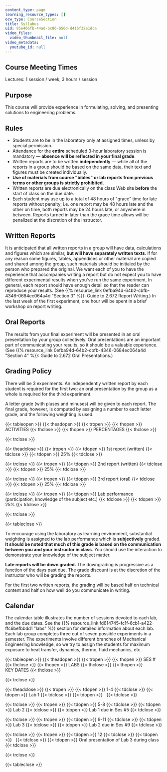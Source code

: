 ```yaml
---
content_type: page
learning_resource_types: []
ocw_type: CourseSection
title: Syllabus
uid: 95e466fb-44ad-bc86-b56d-d416f32e1dca
video_files:
  video_thumbnail_file: null
video_metadata:
  youtube_id: null
---
```


Course Meeting Times
--------------------

Lectures: 1 session / week, 3 hours / session

Purpose
-------

This course will provide experience in formulating, solving, and presenting solutions to engineering problems.

Rules
-----

*   Students are to be in the laboratory only at assigned times, unless by special permission.
*   Attendance for the **entire** scheduled 3-hour laboratory session is mandatory — **absence will be reflected in your final grade**.
*   Written reports are to be written **independently** — while all of the reports in a group should be based on the same data, their text and figures must be created individually.
*   **Use of materials from course "bibles" or lab reports from previous terms or other groups is strictly prohibited**.
*   Written reports are due electronically on the class Web site **before** the start of class on the due date.
*   Each student may use up to a total of 48 hours of "grace" time for late reports without penalty; i.e. one report may be 48 hours late and the other on time, both reports may be 24 hours late, or anywhere in between. Reports turned in later than the grace time allows will be penalized at the discretion of the instructor.

Written Reports
---------------

It is anticipated that all written reports in a group will have data, calculations and figures which are similar, **but will have separately written texts**. If for any reason some figures, tables, appendices or other material are copied and shared among the group, such materials should be initialed by the person who prepared the original. We want each of you to have the experience that accompanies writing a report but do not expect you to have different experimental results when you've run the same experiment. In general, each report should have enough detail so that the reader can reproduce your results. (See {{% resource_link 0efba94d-64b2-cbfb-4346-0684ec064a4d "Section 3" %}}: Guide to 2.672 Report Writing.) In the last week of the first experiment, one hour will be spent in a brief workshop on report writing.

Oral Reports
------------

The results from your final experiment will be presented in an oral presentation by your group collectively. Oral presentations are an important part of communicating your results, so it should be a valuable experience. (See {{% resource_link 0efba94d-64b2-cbfb-4346-0684ec064a4d "Section 4" %}}: Guide to 2.672 Oral Presentations.)

Grading Policy
--------------

There will be 3 experiments. An independently written report by each student is required for the first two; an oral presentation by the group as a whole is required for the third experiment.

A letter grade (with pluses and minuses) will be given to each report. The final grade, however, is computed by assigning a number to each letter grade, and the following weighting is used.

{{< tableopen >}}
{{< theadopen >}}
{{< tropen >}}
{{< thopen >}}
ACTIVITIES
{{< thclose >}}
{{< thopen >}}
PERCENTAGES
{{< thclose >}}

{{< trclose >}}

{{< theadclose >}}
{{< tropen >}}
{{< tdopen >}}
1st report (written)
{{< tdclose >}}
{{< tdopen >}}
25%
{{< tdclose >}}

{{< trclose >}}
{{< tropen >}}
{{< tdopen >}}
2nd report (written)
{{< tdclose >}}
{{< tdopen >}}
25%
{{< tdclose >}}

{{< trclose >}}
{{< tropen >}}
{{< tdopen >}}
3rd report (oral)
{{< tdclose >}}
{{< tdopen >}}
25%
{{< tdclose >}}

{{< trclose >}}
{{< tropen >}}
{{< tdopen >}}
Lab performance (participation, knowledge of the subject etc.)
{{< tdclose >}}
{{< tdopen >}}
25%
{{< tdclose >}}

{{< trclose >}}

{{< tableclose >}}

To encourage using the laboratory as learning environment, substantial weighting is assigned to the lab performance which is **subjectively** graded. **It should be noted that much of this grade is based on the communication between you and your instructor in class**. You should use the interaction to demonstrate your knowledge of the subject matter.

**Late reports will be down graded.** The downgrading is progressive as a function of the days past due. The grade discount is at the discretion of the instructor who will be grading the reports.

For the first two written reports, the grading will be based half on technical content and half on how well do you communicate in writing.

Calendar
--------

The calendar table illustrates the number of sessions devoted to each lab, and the due dates. See the {{% resource_link fd614745-fc1f-6cb1-a422-ffc6befbbdd1 "labs" %}} section for detailed information about each lab. Each lab group completes three out of seven possible experiments in a semester. The experiments involve different branches of Mechanical Engineering knowledge, so we try to assign the students for maximum exposure to heat transfer, dynamics, thermo, fluid mechanics, etc.

{{< tableopen >}}
{{< theadopen >}}
{{< tropen >}}
{{< thopen >}}
SES #
{{< thclose >}}
{{< thopen >}}
LABS
{{< thclose >}}
{{< thopen >}}
KEY DATES
{{< thclose >}}

{{< trclose >}}

{{< theadclose >}}
{{< tropen >}}
{{< tdopen >}}
1-4
{{< tdclose >}}
{{< tdopen >}}
Lab 1
{{< tdclose >}}
{{< tdopen >}}
 
{{< tdclose >}}

{{< trclose >}}
{{< tropen >}}
{{< tdopen >}}
5-8
{{< tdclose >}}
{{< tdopen >}}
Lab 2
{{< tdclose >}}
{{< tdopen >}}
Lab 1 due in Ses #5
{{< tdclose >}}

{{< trclose >}}
{{< tropen >}}
{{< tdopen >}}
9-11
{{< tdclose >}}
{{< tdopen >}}
Lab 3
{{< tdclose >}}
{{< tdopen >}}
Lab 2 due in Ses #9
{{< tdclose >}}

{{< trclose >}}
{{< tropen >}}
{{< tdopen >}}
12
{{< tdclose >}}
{{< tdopen >}}
 
{{< tdclose >}}
{{< tdopen >}}
Oral presentation of Lab 3 during class
{{< tdclose >}}

{{< trclose >}}

{{< tableclose >}}